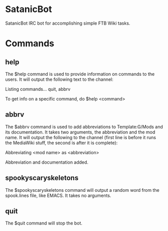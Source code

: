 SatanicBot
==========

SatanicBot IRC bot for accomplishing simple FTB Wiki tasks.

Commands
========

help
----
The $help command is used to provide information on commands to the users. It will output the following text to the channel:

Listing commands... quit, abbrv

To get info on a specific command, do $help \<command\>

abbrv
-----
The $abbrv command is used to add abbreviations to Template:G/Mods and its documentation. It takes two arguments, the abbreviation and the mod name. It will output the following to the channel (first line is before it runs the MediaWiki stuff, the second is after it is complete):

Abbreviating \<mod name\> as \<abbreviation\>

Abbreviation and documentation added.

spookyscaryskeletons
--------------------
The $spookyscaryskeletons command will output a random word from the spook.lines file, like EMACS. It takes no arguments.

quit
----
The $quit command will stop the bot.

